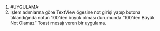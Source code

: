 1. #UYGULAMA:
2. İşlem adımlarına göre TextView ögesine not girişi yapıp butona tıklandığında notun 100’den büyük olması durumunda “100’den Büyük Not Olamaz” Toast mesajı veren bir uygulama.
